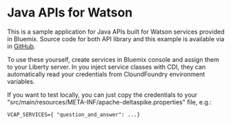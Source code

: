 # Java APIs for Watson

This is a sample application for Java APIs built for Watson services provided in
Bluemix. Source code for both API library and this example is available via in 
[GitHub](https://github.com/mstahv/watson-java-api).

To use these yourself, create services in Bluemix console and assign them to
your Liberty server. In you inject service classes with CDI, they can 
automatically read your credentials from CloundFoundry environment variables.

If you want to test locally, you can just copy the credentials to your
"src/main/resources/META-INF/apache-deltaspike.properties" file, e.g.:

    VCAP_SERVICES={ "question_and_answer": ...}
 




